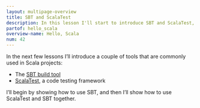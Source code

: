 ```yaml
---
layout: multipage-overview
title: SBT and ScalaTest
description: In this lesson I'll start to introduce SBT and ScalaTest, two tools commonly used on Scala projects.
partof: hello_scala
overview-name: Hello, Scala
num: 42
---
```



In the next few lessons I’ll introduce a couple of tools that are commonly used in Scala projects:

- The [SBT build tool](http://www.scala-sbt.org/)
- [ScalaTest](http://www.scalatest.org/), a code testing framework

I’ll begin by showing how to use SBT, and then I’ll show how to use ScalaTest and SBT together.


